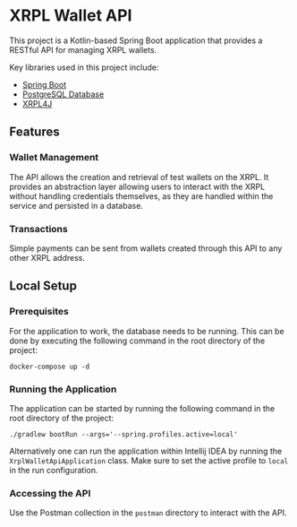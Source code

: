 # XRPL Wallet API

This project is a Kotlin-based Spring Boot application that provides a RESTful API for managing XRPL wallets.

Key libraries used in this project include:

- [Spring Boot](https://spring.io/projects/spring-boot)
- [PostgreSQL Database](https://www.postgresql.org/)
- [XRPL4J](https://github.com/XRPLF/xrpl4j)

## Features

### Wallet Management

The API allows the creation and retrieval of test wallets on the XRPL. 
It provides an abstraction layer allowing users to interact with the XRPL without handling credentials themselves, as
they are handled within the service and persisted in a database.

### Transactions

Simple payments can be sent from wallets created through this API to any other XRPL address.


## Local Setup

### Prerequisites

For the application to work, the database needs to be running.
This can be done by executing the following command in the root directory of the project:

```shell
docker-compose up -d
```

### Running the Application

The application can be started by running the following command in the root directory of the project:

```shell
./gradlew bootRun --args='--spring.profiles.active=local'
```

Alternatively one can run the application within Intellij IDEA by running the `XrplWalletApiApplication` class.
Make sure to set the active profile to `local` in the run configuration.

### Accessing the API

Use the Postman collection in the `postman` directory to interact with the API.
